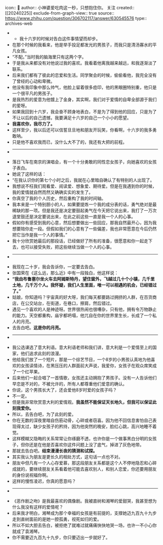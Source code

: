 icon:: 💾
author:: 小神婆爱吃肉这一秒，只想抱住你。 关注
created:: [[20240225]]
exclude-from-graph-view:: true
source:: https://www.zhihu.com/question/306702117/answer/630545576
type:: archives-web

- - 我十六岁的时候对告白这件事情望而却步。
- 在那个时候的我看来，他是举手投足都发光的男孩子，而我只是清汤寡水的平凡女孩。
- “不配。”当时我的脑海里只有这两个字。
- 于是我从来都没有对他说过我的喜欢。我看着他离我越来越远，和我逐渐淡了联系。
- 后来我们都有了彼此的恋爱和生活。同学聚会的时候，偷偷看他，我完全没有了曾经的心动和卑微。
- 他没有我印象中那么帅气，他脸上留着很多痘印，他的黑眼圈特别重，他只是一个很平凡的男孩子。
- 是我热烈的爱意为他镀上了金身，其实啊，我们对于爱情的自卑全部源于我们的爱呀。
- 如果我回到十六岁，我会奋不顾身地表白，不是为了得到他的回应，只是为了不让以后的自己遗憾，我要满足十六岁的自己一个小小的愿望。
- **我喜欢你，我尽力了。**
- 这样至少，我以后还可以信誓旦旦地和朋友开玩笑，你看啊，十六岁的我多勇敢呐。
- 只是他不喜欢我而已，没什么大不了的，我还有大把的前程。
- ___
- 落日飞车在南京的演唱会，有一个十分勇敢的同性恋女孩子，向她喜欢的女孩子表白。
- 她说了这样的话：
- “在我认识你的第七个小时之后，我就在心里暗自确认了有特别的人出现了。
- 我想说不枉我们观看爱、阅读爱、想象爱、期待爱。但是在我遇到你的时候，我的爱情就自然而然又确确实实的发生了。
- 你真空了我的个人历史，然后重构了我的时间轴。
- 我本来是一个特别胆小的人，如果要提炼一个我的成分表的话，勇气绝对是最稀缺的那一项。但是我还是决定要鼓起勇气在今天把它说出来，我打了一万次退堂鼓还是决定要说出来，在此之前这些一直是我一个人的心事。
- 假如你有感受到我的心意，然后想要做出一些回应，那我自然最开心，因为我想要陪你走一段。但假如我们的心意有了一些偏差，我也非常愿意在今后仍然把它当作是我一个人的事情。”
- 我十分欣赏她最后的那段话，已经做好了所有的准备，很愿意和你一起走下去，也可以接受失败，把这些继续当做一个人的心事。
- ___
- 我现在二十岁，我会告诉你，一定要去告白。
- 张国荣在《这么远，那么近》中有一段独白，他这样说：
- **“我由布鲁塞尔坐火车去阿姆斯特丹，望住窗外，飞越过几十个小镇，几千里土地，几千万个人。我怀疑，我们人生里面，唯一可以相遇的机会，已经错过了。”**
- 姑娘，你知道吗？宇宙真的好大呀，我们每天都要路过拥挤的人群，在百货商店，在公交站台，在街道，在巷口，擦肩，然后错过。
- 遇见一个喜欢的人是神迹呀。世界很热闹也很嘈杂，只有他，拥有令万物静止的能力。天空都重构，庙宇都坍塌，他兀自在你的世界里生长，长成了一个私人的月亮。
- 去告白吧。**这是你的月亮。**
- ___
- 我公选课选了意大利语。意大利语老师和我们讲，意大利是一个爱情至上的国家，他们追求此刻的浪漫。
- 他给我们放了一个短片，那是一个综艺节目，一个8岁的小男孩认真地为他喜欢的女孩读情诗，在黑压压的人群面前大声说，我爱你，女孩子在观众席笑成了一个红苹果。
- 后来他们一起合唱了一首情歌，女孩还主动拥抱了男孩子。没有一人告诉他们早恋是不对的，不被允许的，所有人都尊重他们爱意的确认。
- 你说，这个男孩长大了，还会爱他8岁时爱的女孩子吗？
- 不一定。
- 但是我非常欣赏意大利的爱情观。**我虽然不能保证天长地久，但我可以保证此刻我爱你。**
- 所以，去告白吧，为了此刻的爱。
- 你在无数的深夜里暗自伤筋动骨，心碎或者窃喜。因为他不回信息害怕自己表现得太过，缺少女孩子的矜持，因为他突然的晚安，脸红心跳，高兴地睡不着觉。
- 这样模糊又隐晦的关系常常让你琢磨不透，也许你是一个做事黑白分明的女孩子，但你还是在他是否喜欢你这件问题上没了底气，掉进了灰色地带。
- 那就去告白吧。**结束漫漫长夜的猜测和试探。**
- 其实我认为朋友是更长久的相处方式，这句话一点也不对。
- 朋友中但凡有一个人心存爱慕，那这段朋友关系都是这个人不停地隐忍和心碎成就的，要继续朋友关系看着他可能去喜欢别人，和别人恋爱，你还要用朋友的身份说祝福你啊。
- 这样的慢性凌迟，你真的愿意吗？
- ___
- 《恶作剧之吻》是我最喜欢的偶像剧。我被直树和湘琴的爱甜哭，我甚至想为什么我没有这样的爱情呢？
- 后来我才明白，湘琴成为那个幸福的女孩是有前提的，支撑她迈九百九十九步走到直树面前的是她一腔孤勇，视死如归的爱。
- 所以不如大胆去告白，被拒绝了就难过就痛痛快快地哭一场，也许一不小心你就成了袁湘琴。
- 你不需要迈九百九十九步，你只要迈出一步就好了。